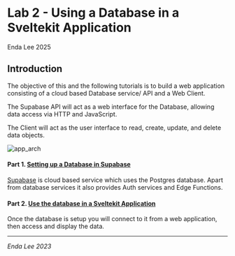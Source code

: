 # Lab 2 - Using a Database in a Sveltekit Application

Enda Lee 2025

## Introduction

The objective of this and the following tutorials is to  build a web application consisting of a cloud based Database service/ API and a Web  Client.

The Supabase API will act as a web interface for the Database, allowing data access via HTTP and JavaScript.

The Client will act as the user interface to read, create, update, and delete data objects.

![app_arch](./media/app_arch.png)

#### Part 1.  [Setting up a Database in Supabase](part1_supabase.md) 

[Supabase](https://supabase.com/) is cloud based service which uses the Postgres database. Apart from database services it also provides Auth services and Edge Functions.

#### Part 2.  [Use the database in a Sveltekit Application](part2_sveltekit_app.md) 

Once the database is setup you will connect to it from a web application, then access and display the data.

------

*Enda Lee 2023*
